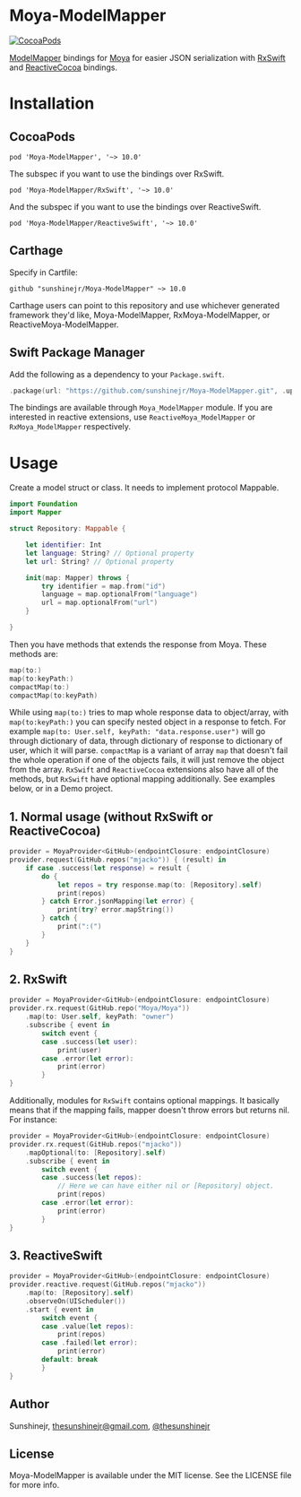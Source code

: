 # Moya-ModelMapper

[![CocoaPods](https://img.shields.io/cocoapods/v/Moya-ModelMapper.svg)](https://github.com/sunshinejr/Moya-ModelMapper)

[ModelMapper](https://github.com/lyft/mapper) bindings for
[Moya](https://github.com/Moya/Moya) for easier JSON serialization with [RxSwift](https://github.com/ReactiveX/RxSwift) and [ReactiveCocoa](https://github.com/ReactiveCocoa/ReactiveCocoa) bindings.

# Installation

## CocoaPods

```
pod 'Moya-ModelMapper', '~> 10.0'
```

The subspec if you want to use the bindings over RxSwift.
```
pod 'Moya-ModelMapper/RxSwift', '~> 10.0'
```

And the subspec if you want to use the bindings over ReactiveSwift.
```
pod 'Moya-ModelMapper/ReactiveSwift', '~> 10.0'
```

## Carthage

Specify in Cartfile:

```
github "sunshinejr/Moya-ModelMapper" ~> 10.0
```

Carthage users can point to this repository and use whichever generated framework they'd like, Moya-ModelMapper, RxMoya-ModelMapper, or ReactiveMoya-ModelMapper.

## Swift Package Manager

Add the following as a dependency to your `Package.swift`.

```swift
.package(url: "https://github.com/sunshinejr/Moya-ModelMapper.git", .upToNextMajor(from: "10.0.0"))
```

The bindings are available through `Moya_ModelMapper` module. If you are interested in reactive extensions, use `ReactiveMoya_ModelMapper` or `RxMoya_ModelMapper` respectively.

# Usage

Create a model struct or class. It needs to implement protocol Mappable.

```swift
import Foundation
import Mapper

struct Repository: Mappable {

    let identifier: Int
    let language: String? // Optional property
    let url: String? // Optional property

    init(map: Mapper) throws {
        try identifier = map.from("id")
        language = map.optionalFrom("language")
        url = map.optionalFrom("url")
    }

}
```

Then you have methods that extends the response from Moya. These methods are:
```swift
map(to:)
map(to:keyPath:)
compactMap(to:)
compactMap(to:keyPath)
```

While using `map(to:)` tries to map whole response data to object/array,
with `map(to:keyPath:)` you can specify nested object in a response to
fetch. For example `map(to: User.self, keyPath: "data.response.user")` will go through
dictionary of data, through dictionary of response to dictionary of user, which it
will parse. `compactMap` is a variant of array `map` that doesn't fail the whole operation
if one of the objects fails, it will just remove the object from the array. 
`RxSwift` and `ReactiveCocoa` extensions also have all of the methods, but `RxSwift` have 
optional mapping additionally. See examples below, or in a Demo project.

## 1. Normal usage (without RxSwift or ReactiveCocoa)

```swift
provider = MoyaProvider<GitHub>(endpointClosure: endpointClosure)
provider.request(GitHub.repos("mjacko")) { (result) in
    if case .success(let response) = result {
        do {
            let repos = try response.map(to: [Repository].self)
            print(repos)
        } catch Error.jsonMapping(let error) {
            print(try? error.mapString())
        } catch {
            print(":(")
        }
    }
}
```

## 2. RxSwift
```swift
provider = MoyaProvider<GitHub>(endpointClosure: endpointClosure)
provider.rx.request(GitHub.repo("Moya/Moya"))
    .map(to: User.self, keyPath: "owner")
    .subscribe { event in
        switch event {
        case .success(let user):
            print(user)
        case .error(let error):
            print(error)
        }
}
```

Additionally, modules for `RxSwift` contains optional mappings. It basically means that if the mapping fails, mapper doesn't throw errors but returns nil. For instance:

```swift
provider = MoyaProvider<GitHub>(endpointClosure: endpointClosure)
provider.rx.request(GitHub.repos("mjacko"))
    .mapOptional(to: [Repository].self)
    .subscribe { event in
        switch event {
        case .success(let repos):
            // Here we can have either nil or [Repository] object.
            print(repos)
        case .error(let error):
            print(error)
        }
}
```


## 3. ReactiveSwift
```swift
provider = MoyaProvider<GitHub>(endpointClosure: endpointClosure)
provider.reactive.request(GitHub.repos("mjacko"))
    .map(to: [Repository].self)
    .observeOn(UIScheduler())
    .start { event in
        switch event {
        case .value(let repos):
            print(repos)
        case .failed(let error):
            print(error)
        default: break
        }
}
```

## Author

Sunshinejr, thesunshinejr@gmail.com, <a href="https://twitter.com/thesunshinejr">@thesunshinejr</a>

## License

Moya-ModelMapper is available under the MIT license. See the LICENSE file for more info.
